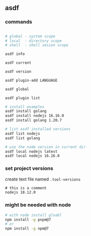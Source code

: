 ## asdf

### commands
```sh

# global - system scope
# local  - directory scope
# shell  - shell sesion scope

asdf info

asdf current

asdf version

asdf plugin-add LANGUAGE

asdf global

asdf plugin list

# install examples
asdf install golang
asdf install nodejs 16.16.0
asdf install golang 1.20.7

# list asdf installed versions
asdf list nodejs
asdf list golang

# use the node version in current dir
asdf local nodejs latest
asdf local nodejs 16.16.0

```

### set project versions
create text file named `.tool-versions`
```txt
# this is a comment
nodejs 18.12.0
```


### might be needed with node
```sh
# with node install gloabl
npm install -g pnpm@7 
# or
npm install -g npm@7 

```